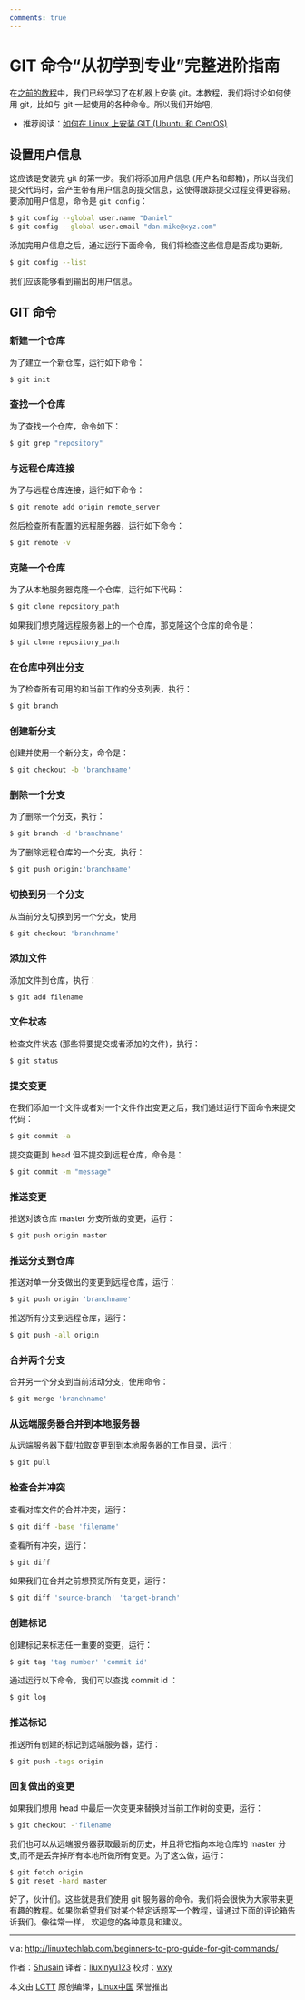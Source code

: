 ```yaml
---
comments: true
---
```


GIT 命令“从初学到专业”完整进阶指南 
=========== 

在[之前的教程](http://linuxtechlab.com/install-git-linux-ubuntu-centos/)中，我们已经学习了在机器上安装 git。本教程，我们将讨论如何使用 git，比如与 git 一起使用的各种命令。所以我们开始吧，

- 推荐阅读：[如何在 Linux 上安装 GIT (Ubuntu 和 CentOS)](http://linuxtechlab.com/install-git-linux-ubuntu-centos/)

## 设置用户信息

这应该是安装完 git 的第一步。我们将添加用户信息 (用户名和邮箱)，所以当我们提交代码时，会产生带有用户信息的提交信息，这使得跟踪提交过程变得更容易。要添加用户信息，命令是 `git config`：

```Bash
$ git config --global user.name "Daniel"
$ git config --global user.email "dan.mike@xyz.com"
```

添加完用户信息之后，通过运行下面命令，我们将检查这些信息是否成功更新。

```Bash
$ git config --list
```

我们应该能够看到输出的用户信息。 

## GIT 命令
### 新建一个仓库

为了建立一个新仓库，运行如下命令：

```Bash
$ git init
``` 

### 查找一个仓库

为了查找一个仓库，命令如下：

```Bash
$ git grep "repository"
```

### 与远程仓库连接 

为了与远程仓库连接，运行如下命令：

```Bash
$ git remote add origin remote_server
```

然后检查所有配置的远程服务器，运行如下命令：

```Bash
$ git remote -v
``` 

### 克隆一个仓库

为了从本地服务器克隆一个仓库，运行如下代码：

```Bash
$ git clone repository_path
```

如果我们想克隆远程服务器上的一个仓库，那克隆这个仓库的命令是：

```Bash
$ git clone repository_path
```

### 在仓库中列出分支

为了检查所有可用的和当前工作的分支列表，执行：

```Bash
$ git branch
```

### 创建新分支

创建并使用一个新分支，命令是：

```Bash
$ git checkout -b 'branchname'
```

### 删除一个分支

为了删除一个分支，执行：

```Bash
$ git branch -d 'branchname'
``` 

为了删除远程仓库的一个分支，执行：

```Bash
$ git push origin:'branchname'
```

### 切换到另一个分支

从当前分支切换到另一个分支，使用

```Bash
$ git checkout 'branchname'
``` 

### 添加文件

添加文件到仓库，执行：

```Bash
$ git add filename
```

### 文件状态 

检查文件状态 (那些将要提交或者添加的文件)，执行：

```Bash
$ git status
```

### 提交变更

在我们添加一个文件或者对一个文件作出变更之后，我们通过运行下面命令来提交代码：

```Bash
$ git commit -a
```

提交变更到 head 但不提交到远程仓库，命令是：

```Bash
$ git commit -m "message"
```

### 推送变更 

推送对该仓库 master 分支所做的变更，运行：

```Bash
$ git push origin master
``` 

### 推送分支到仓库 

推送对单一分支做出的变更到远程仓库，运行：

```Bash
$ git push origin 'branchname'
```

推送所有分支到远程仓库，运行：

```Bash
$ git push -all origin
```

### 合并两个分支

合并另一个分支到当前活动分支，使用命令：

```Bash
$ git merge 'branchname'
``` 

### 从远端服务器合并到本地服务器 

从远端服务器下载/拉取变更到到本地服务器的工作目录，运行：

```Bash
$ git pull 
``` 

### 检查合并冲突

查看对库文件的合并冲突，运行：

```Bash
$ git diff -base 'filename'
``` 

查看所有冲突，运行：

```Bash
$ git diff
``` 

如果我们在合并之前想预览所有变更，运行：

```Bash
$ git diff 'source-branch' 'target-branch' 
```

### 创建标记

创建标记来标志任一重要的变更，运行：

```Bash
$ git tag 'tag number' 'commit id' 
```

通过运行以下命令，我们可以查找 commit id ：

```Bash
$ git log
``` 
### 推送标记

推送所有创建的标记到远端服务器，运行：

```Bash
$ git push -tags origin
```

### 回复做出的变更

如果我们想用 head 中最后一次变更来替换对当前工作树的变更，运行：

```Bash
$ git checkout -'filename'
```

我们也可以从远端服务器获取最新的历史，并且将它指向本地仓库的 master 分支,而不是丢弃掉所有本地所做所有变更。为了这么做，运行：

```Bash
$ git fetch origin
$ git reset -hard master
```

好了，伙计们。这些就是我们使用 git 服务器的命令。我们将会很快为大家带来更有趣的教程。如果你希望我们对某个特定话题写一个教程，请通过下面的评论箱告诉我们。像往常一样， 欢迎您的各种意见和建议。

--------------------------------------------------------------------------------

via: http://linuxtechlab.com/beginners-to-pro-guide-for-git-commands/

作者：[Shusain](http://linuxtechlab.com/author/shsuain/)
译者：[liuxinyu123](https://github.com/liuxinyu123)
校对：[wxy](https://github.com/wxy)

本文由 [LCTT](https://github.com/LCTT/TranslateProject) 原创编译，[Linux中国](https://linux.cn/) 荣誉推出








